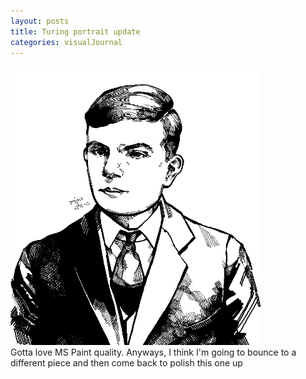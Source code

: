 ```yaml
---
layout: posts
title: Turing portrait update
categories: visualJournal
---
```

<img src="/images/for-posts/turing_wip_2.png" width="400px">
<br>Gotta love MS Paint quality. Anyways, I think I'm going to bounce to a different piece and then come back to polish this one up
